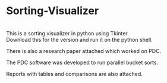 # Sorting-Visualizer
<br>
This is a sorting visualizer in python using Tkinter.
<br>
Download this for the version and run it on the python shell.
<br>

There is also a research paper attached which worked on PDC.
<br>

The PDC software was developed to run parallel bucket sorts.<br>

Reports with tables and comparisons are also attached.

